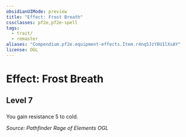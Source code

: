 ```yaml
---
obsidianUIMode: preview
title: "Effect: Frost Breath"
cssclasses: pf2e,pf2e-spell
tags:
  - trait/
  - remaster
aliases: "Compendium.pf2e.equipment-effects.Item.r4nq5JzY8U1lXsAY"
license: OGL
---
```

# Effect: Frost Breath
## Level 7
### 






You gain resistance 5 to cold.

*Source: Pathfinder Rage of Elements*
*OGL*
